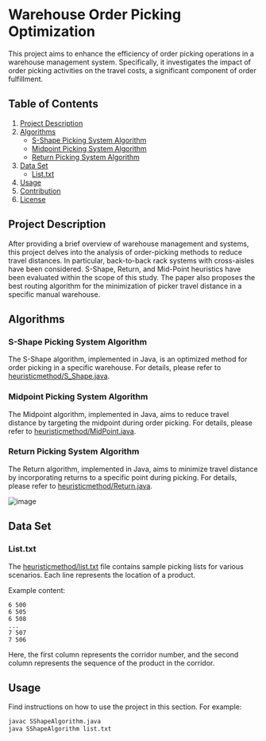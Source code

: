 # Warehouse Order Picking Optimization

This project aims to enhance the efficiency of order picking operations in a warehouse management system. Specifically, it investigates the impact of order picking activities on the travel costs, a significant component of order fulfillment. 

## Table of Contents

1. [Project Description](#project-description)
2. [Algorithms](#algorithms)
   - [S-Shape Picking System Algorithm](#s-shape-picking-system-algorithm)
   - [Midpoint Picking System Algorithm](#midpoint-picking-system-algorithm)
   - [Return Picking System Algorithm](#return-picking-system-algorithm)
3. [Data Set](#data-set)
   - [List.txt](#listtxt)
4. [Usage](#usage)
5. [Contribution](#contribution)
6. [License](#license)

## Project Description

After providing a brief overview of warehouse management and systems, this project delves into the analysis of order-picking methods to reduce travel distances. In particular, back-to-back rack systems with cross-aisles have been considered. S-Shape, Return, and Mid-Point heuristics have been evaluated within the scope of this study. The paper also proposes the best routing algorithm for the minimization of picker travel distance in a specific manual warehouse.

## Algorithms

### S-Shape Picking System Algorithm

The S-Shape algorithm, implemented in Java, is an optimized method for order picking in a specific warehouse. For details, please refer to [heuristicmethod/S_Shape.java](heuristicmethod/S_Shape.java).

### Midpoint Picking System Algorithm

The Midpoint algorithm, implemented in Java, aims to reduce travel distance by targeting the midpoint during order picking. For details, please refer to [heuristicmethod/MidPoint.java](heuristicmethod/MidPoint.java).

### Return Picking System Algorithm

The Return algorithm, implemented in Java, aims to minimize travel distance by incorporating returns to a specific point during picking. For details, please refer to [heuristicmethod/Return.java](heuristicmethod/Return.java).

![image](https://github.com/Nilhantopcu/In-Warehouse-Picking-System/assets/118310685/baaae3d0-0f91-4c48-97b2-fbe6a0640790)



## Data Set

### List.txt

The [heuristicmethod/list.txt](heuristicmethod/list.txt) file contains sample picking lists for various scenarios. Each line represents the location of a product.

Example content:

```plaintext
6 500
6 505
6 508
...
7 507
7 506
```

Here, the first column represents the corridor number, and the second column represents the sequence of the product in the corridor.

## Usage
Find instructions on how to use the project in this section. For example:
```bash
javac SShapeAlgorithm.java
java SShapeAlgorithm list.txt
```
